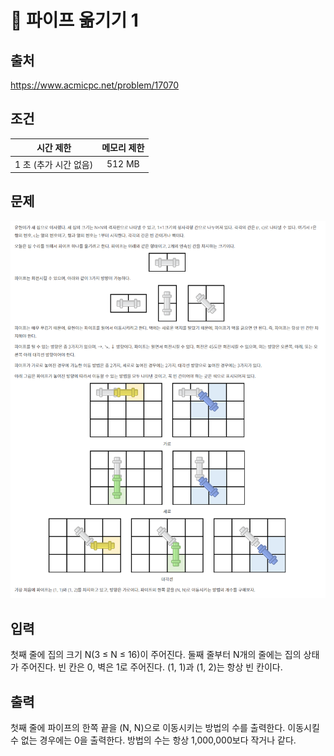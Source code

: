 # 📄 파이프 옮기기 1

## 출처
https://www.acmicpc.net/problem/17070

## 조건
|시간 제한|	메모리 제한|
|:----:|:------:|
|1 초 (추가 시간 없음)|	512 MB|

## 문제
<img src="problem.png"/>

## 입력
첫째 줄에 집의 크기 N(3 ≤ N ≤ 16)이 주어진다. 둘째 줄부터 N개의 줄에는 집의 상태가 주어진다. 빈 칸은 0, 벽은 1로 주어진다. (1, 1)과 (1, 2)는 항상 빈 칸이다.

## 출력
첫째 줄에 파이프의 한쪽 끝을 (N, N)으로 이동시키는 방법의 수를 출력한다. 이동시킬 수 없는 경우에는 0을 출력한다. 방법의 수는 항상 1,000,000보다 작거나 같다.




